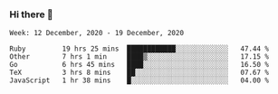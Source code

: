 ### Hi there 👋

<!--START_SECTION:waka-->
```text
Week: 12 December, 2020 - 19 December, 2020

Ruby         19 hrs 25 mins  ████████████░░░░░░░░░░░░░   47.44 % 
Other        7 hrs 1 min     ████▒░░░░░░░░░░░░░░░░░░░░   17.15 % 
Go           6 hrs 45 mins   ████░░░░░░░░░░░░░░░░░░░░░   16.50 % 
TeX          3 hrs 8 mins    ██░░░░░░░░░░░░░░░░░░░░░░░   07.67 % 
JavaScript   1 hr 38 mins    █░░░░░░░░░░░░░░░░░░░░░░░░   04.00 % 
```
<!--END_SECTION:waka-->

<!--
**yqmmm/yqmmm** is a ✨ _special_ ✨ repository because its `README.md` (this file) appears on your GitHub profile.

Here are some ideas to get you started:

- 🔭 I’m currently working on ...
- 🌱 I’m currently learning ...
- 👯 I’m looking to collaborate on ...
- 🤔 I’m looking for help with ...
- 💬 Ask me about ...
- 📫 How to reach me: ...
- 😄 Pronouns: ...
- ⚡ Fun fact: ...
-->
